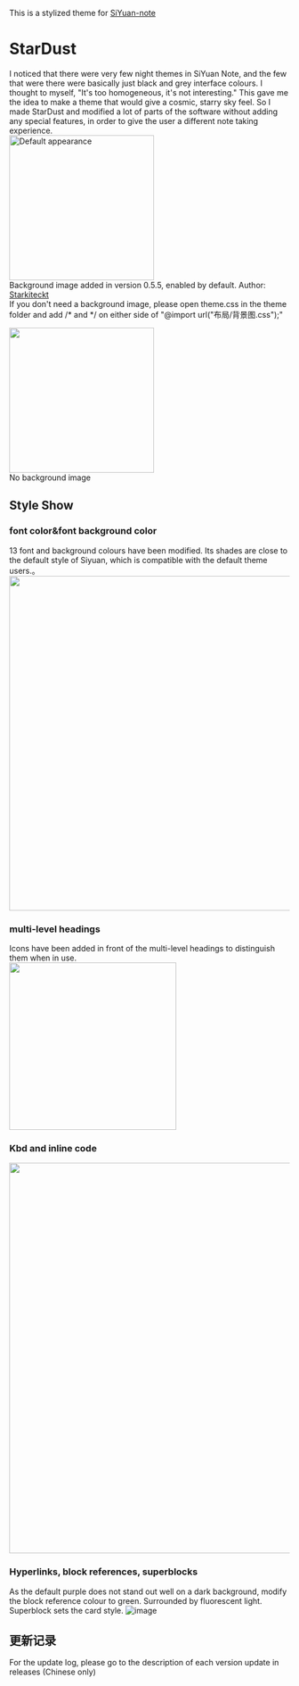 This is a stylized theme for <a href="https://github.com/siyuan-note/siyuan">SiYuan-note</a>
# StarDust
I noticed that there were very few night themes in SiYuan Note, and the few that were there were basically just black and grey interface colours. I thought to myself, "It's too homogeneous, it's not interesting." This gave me the idea to make a theme that would give a cosmic, starry sky feel. So I made StarDust and modified a lot of parts of the software without adding any special features, in order to give the user a different note taking experience.<br>
<img title="Default appearance" src="https://user-images.githubusercontent.com/114859111/227120881-1165599f-dd74-41a9-890a-4aa0093e6005.png" height="260px"><br>Background image added in version 0.5.5, enabled by default. Author: <a href="https://www.artstation.com/starkiteckt">Starkiteckt</a><br>If you don't need a background image, please open theme.css in the theme folder and add /\* and \*/ on either side of "@import url("布局/背景图.css");"


<img src="https://user-images.githubusercontent.com/114859111/227120779-9d6760da-d7e0-4d3e-96b4-591cceab6d30.png" height="260px"><br>
No background image

## Style Show
### font color&font background color
13 font and background colours have been modified. Its shades are close to the default style of Siyuan, which is compatible with the default theme users.。<br>
<img src="https://user-images.githubusercontent.com/114859111/217919440-9fefe541-9217-4d23-97c9-3185a3ac4fc8.png" width="600px">

### multi-level headings
Icons have been added in front of the multi-level headings to distinguish them when in use.<br>
<img src="https://user-images.githubusercontent.com/114859111/217919920-f291baab-f905-4444-b9af-df0cc23b9d7b.png" width="300px">

### Kbd and inline code
<img src="https://user-images.githubusercontent.com/114859111/217919993-0d0ba23c-472e-404d-af0a-727f4bf0d294.png" width="700px">

### Hyperlinks, block references, superblocks
As the default purple does not stand out well on a dark background, modify the block reference colour to green. Surrounded by fluorescent light. Superblock sets the card style.
![image](https://user-images.githubusercontent.com/114859111/217920394-1592ebab-1ae7-4ea9-9dd7-fbc5356843c0.png)

## 更新记录
 For the update log, please go to the description of each version update in releases (Chinese only)


